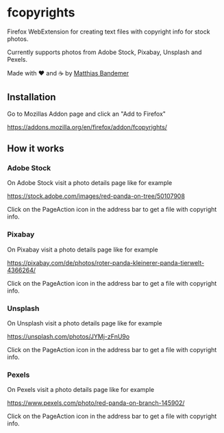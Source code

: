 # fcopyrights
Firefox WebExtension for creating text files with copyright info for stock photos.

Currently supports photos from Adobe Stock, Pixabay, Unsplash and Pexels.

Made with ❤️ and ☕ by [Matthias Bandemer](https://bandemer.dev)

## Installation

Go to Mozillas Addon page and click an "Add to Firefox"  

https://addons.mozilla.org/en/firefox/addon/fcopyrights/

## How it works

### Adobe Stock
On Adobe Stock visit a photo details page like for example

https://stock.adobe.com/images/red-panda-on-tree/50107908

Click on the PageAction icon in the address bar to get a file with copyright info.

### Pixabay
On Pixabay visit a photo details page like for example

https://pixabay.com/de/photos/roter-panda-kleinerer-panda-tierwelt-4366264/

Click on the PageAction icon in the address bar to get a file with copyright info.

### Unsplash
On Unsplash visit a photo details page like for example

https://unsplash.com/photos/JYMj-zFnU9o

Click on the PageAction icon in the address bar to get a file with copyright info.

### Pexels
On Pexels visit a photo details page like for example

https://www.pexels.com/photo/red-panda-on-branch-145902/

Click on the PageAction icon in the address bar to get a file with copyright info.

